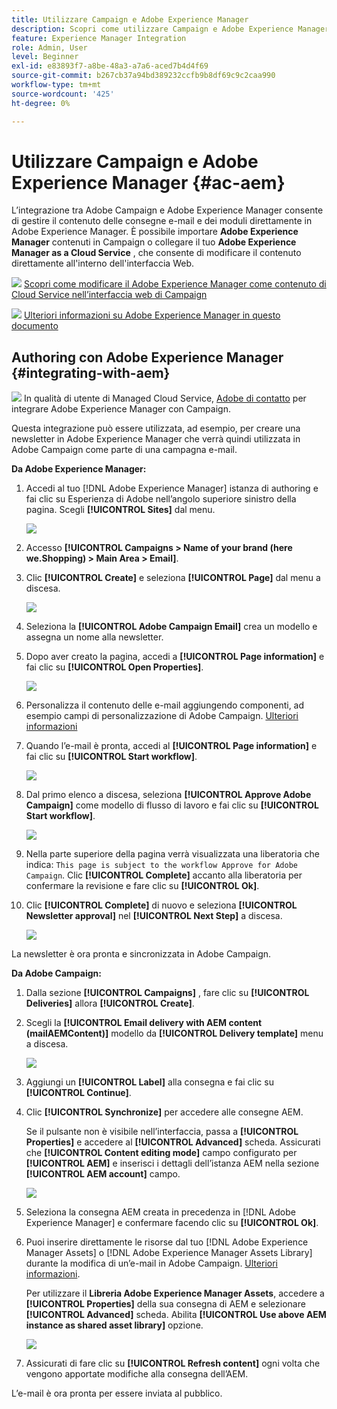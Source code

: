 ```yaml
---
title: Utilizzare Campaign e Adobe Experience Manager
description: Scopri come utilizzare Campaign e Adobe Experience Manager
feature: Experience Manager Integration
role: Admin, User
level: Beginner
exl-id: e83893f7-a8be-48a3-a7a6-aced7b4d4f69
source-git-commit: b267cb37a94bd389232ccfb9b8df69c9c2caa990
workflow-type: tm+mt
source-wordcount: '425'
ht-degree: 0%

---
```


# Utilizzare Campaign e Adobe Experience Manager {#ac-aem}

L’integrazione tra Adobe Campaign e Adobe Experience Manager consente di gestire il contenuto delle consegne e-mail e dei moduli direttamente in Adobe Experience Manager. È possibile importare **Adobe Experience Manager** contenuti in Campaign o collegare il tuo **Adobe Experience Manager as a Cloud Service** , che consente di modificare il contenuto direttamente all&#39;interno dell&#39;interfaccia Web.

![](../assets/do-not-localize/book.png) [Scopri come modificare il Adobe Experience Manager come contenuto di Cloud Service nell’interfaccia web di Campaign](https://experienceleague.adobe.com/docs/campaign-web/v8/msg/email/content/integrations/aem-content.html?lang=en)

![](../assets/do-not-localize/book.png) [Ulteriori informazioni su Adobe Experience Manager in questo documento](https://experienceleague.adobe.com/docs/experience-manager-65/administering/integration/campaignonpremise.html#aem-and-adobe-campaign-integration-workflow)

## Authoring con Adobe Experience Manager {#integrating-with-aem}

![](../assets/do-not-localize/speech.png)  In qualità di utente di Managed Cloud Service, [Adobe di contatto](../start/campaign-faq.md#support) per integrare Adobe Experience Manager con Campaign.

Questa integrazione può essere utilizzata, ad esempio, per creare una newsletter in Adobe Experience Manager che verrà quindi utilizzata in Adobe Campaign come parte di una campagna e-mail.

**Da Adobe Experience Manager:**

1. Accedi al tuo [!DNL Adobe Experience Manager] istanza di authoring e fai clic su Esperienza di Adobe nell’angolo superiore sinistro della pagina. Scegli **[!UICONTROL Sites]** dal menu.

   ![](assets/aem_authoring_1.png)

1. Accesso **[!UICONTROL Campaigns > Name of your brand (here we.Shopping) > Main Area > Email]**.

1. Clic **[!UICONTROL Create]** e seleziona **[!UICONTROL Page]** dal menu a discesa.

   ![](assets/aem_authoring_2.png)

1. Seleziona la **[!UICONTROL Adobe Campaign Email]** crea un modello e assegna un nome alla newsletter.

1. Dopo aver creato la pagina, accedi a **[!UICONTROL Page information]** e fai clic su **[!UICONTROL Open Properties]**.

   ![](assets/aem_authoring_3.png)

1. Personalizza il contenuto delle e-mail aggiungendo componenti, ad esempio campi di personalizzazione di Adobe Campaign. [Ulteriori informazioni](https://experienceleague.adobe.com/docs/experience-manager-65/content/sites/authoring/aem-adobe-campaign/campaign.html?lang=en#editing-email-content)

1. Quando l’e-mail è pronta, accedi al **[!UICONTROL Page information]** e fai clic su **[!UICONTROL Start workflow]**.

   ![](assets/aem_authoring_4.png)

1. Dal primo elenco a discesa, seleziona **[!UICONTROL Approve Adobe Campaign]** come modello di flusso di lavoro e fai clic su **[!UICONTROL Start workflow]**.

   ![](assets/aem_authoring_5.png)

1. Nella parte superiore della pagina verrà visualizzata una liberatoria che indica: `This page is subject to the workflow Approve for Adobe Campaign`. Clic **[!UICONTROL Complete]** accanto alla liberatoria per confermare la revisione e fare clic su **[!UICONTROL Ok]**.

1. Clic **[!UICONTROL Complete]** di nuovo e seleziona **[!UICONTROL Newsletter approval]** nel **[!UICONTROL Next Step]** a discesa.

   ![](assets/aem_authoring_6.png)

La newsletter è ora pronta e sincronizzata in Adobe Campaign.

**Da Adobe Campaign:**

1. Dalla sezione **[!UICONTROL Campaigns]** , fare clic su **[!UICONTROL Deliveries]** allora **[!UICONTROL Create]**.

1. Scegli la **[!UICONTROL Email delivery with AEM content (mailAEMContent)]** modello da **[!UICONTROL Delivery template]** menu a discesa.

   ![](assets/aem_authoring_7.png)

1. Aggiungi un **[!UICONTROL Label]** alla consegna e fai clic su **[!UICONTROL Continue]**.

1. Clic **[!UICONTROL Synchronize]** per accedere alle consegne AEM.

   Se il pulsante non è visibile nell’interfaccia, passa a **[!UICONTROL Properties]** e accedere al **[!UICONTROL Advanced]** scheda. Assicurati che **[!UICONTROL Content editing mode]** campo configurato per **[!UICONTROL AEM]** e inserisci i dettagli dell’istanza AEM nella sezione **[!UICONTROL AEM account]** campo.

   ![](assets/aem_authoring_8.png)

1. Seleziona la consegna AEM creata in precedenza in [!DNL Adobe Experience Manager] e confermare facendo clic su **[!UICONTROL Ok]**.

1. Puoi inserire direttamente le risorse dal tuo [!DNL Adobe Experience Manager Assets] o [!DNL Adobe Experience Manager Assets Library] durante la modifica di un’e-mail in Adobe Campaign. [Ulteriori informazioni](https://experienceleague.adobe.com/docs/experience-manager-cloud-service/assets/overview.html).

   Per utilizzare il **Libreria Adobe Experience Manager Assets**, accedere a **[!UICONTROL Properties]** della sua consegna di AEM e selezionare **[!UICONTROL Advanced]** scheda. Abilita **[!UICONTROL Use above AEM instance as shared asset library]** opzione.

   ![](assets/aem_authoring_9.png)

1. Assicurati di fare clic su **[!UICONTROL Refresh content]** ogni volta che vengono apportate modifiche alla consegna dell’AEM.

L’e-mail è ora pronta per essere inviata al pubblico.
